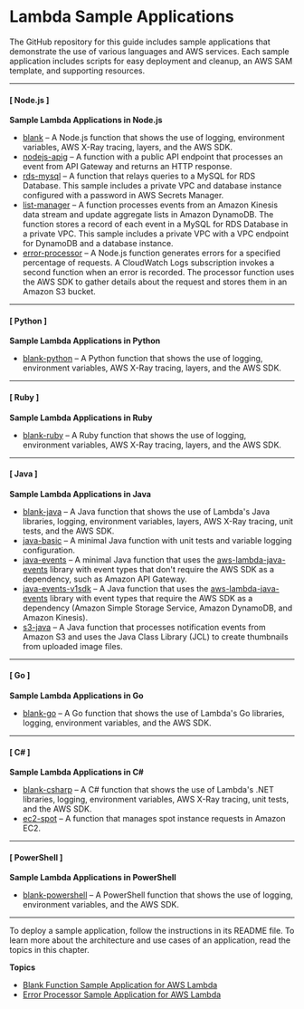 # Lambda Sample Applications<a name="lambda-samples"></a>

The GitHub repository for this guide includes sample applications that demonstrate the use of various languages and AWS services\. Each sample application includes scripts for easy deployment and cleanup, an AWS SAM template, and supporting resources\.

------
#### [ Node\.js ]

**Sample Lambda Applications in Node\.js**
+ [blank](https://github.com/awsdocs/aws-lambda-developer-guide/tree/master/sample-apps/blank) – A Node\.js function that shows the use of logging, environment variables, AWS X\-Ray tracing, layers, and the AWS SDK\.
+ [nodejs\-apig](https://github.com/awsdocs/aws-lambda-developer-guide/tree/master/sample-apps/nodejs-apig) – A function with a public API endpoint that processes an event from API Gateway and returns an HTTP response\.
+ [rds\-mysql](https://github.com/awsdocs/aws-lambda-developer-guide/tree/master/sample-apps/rds-mysql) – A function that relays queries to a MySQL for RDS Database\. This sample includes a private VPC and database instance configured with a password in AWS Secrets Manager\.
+ [list\-manager](https://github.com/awsdocs/aws-lambda-developer-guide/tree/master/sample-apps/list-manager) – A function processes events from an Amazon Kinesis data stream and update aggregate lists in Amazon DynamoDB\. The function stores a record of each event in a MySQL for RDS Database in a private VPC\. This sample includes a private VPC with a VPC endpoint for DynamoDB and a database instance\.
+ [error\-processor](https://github.com/awsdocs/aws-lambda-developer-guide/tree/master/sample-apps/error-processor) – A Node\.js function generates errors for a specified percentage of requests\. A CloudWatch Logs subscription invokes a second function when an error is recorded\. The processor function uses the AWS SDK to gather details about the request and stores them in an Amazon S3 bucket\.

------
#### [ Python ]

**Sample Lambda Applications in Python**
+ [blank\-python](https://github.com/awsdocs/aws-lambda-developer-guide/tree/master/sample-apps/blank-python) – A Python function that shows the use of logging, environment variables, AWS X\-Ray tracing, layers, and the AWS SDK\.

------
#### [ Ruby ]

**Sample Lambda Applications in Ruby**
+ [blank\-ruby](https://github.com/awsdocs/aws-lambda-developer-guide/tree/master/sample-apps/blank-ruby) – A Ruby function that shows the use of logging, environment variables, AWS X\-Ray tracing, layers, and the AWS SDK\.

------
#### [ Java ]

**Sample Lambda Applications in Java**
+ [blank\-java](https://github.com/awsdocs/aws-lambda-developer-guide/tree/master/sample-apps/blank-java) – A Java function that shows the use of Lambda's Java libraries, logging, environment variables, layers, AWS X\-Ray tracing, unit tests, and the AWS SDK\.
+ [java\-basic](https://github.com/awsdocs/aws-lambda-developer-guide/tree/master/sample-apps/java-basic) – A minimal Java function with unit tests and variable logging configuration\.
+ [java\-events](https://github.com/awsdocs/aws-lambda-developer-guide/tree/master/sample-apps/java-events) – A minimal Java function that uses the [aws\-lambda\-java\-events](java-package.md) library with event types that don't require the AWS SDK as a dependency, such as Amazon API Gateway\.
+ [java\-events\-v1sdk](https://github.com/awsdocs/aws-lambda-developer-guide/tree/master/sample-apps/java-events-v1sdk) – A Java function that uses the [aws\-lambda\-java\-events](java-package.md) library with event types that require the AWS SDK as a dependency \(Amazon Simple Storage Service, Amazon DynamoDB, and Amazon Kinesis\)\.
+ [s3\-java](https://github.com/awsdocs/aws-lambda-developer-guide/tree/master/sample-apps/s3-java) – A Java function that processes notification events from Amazon S3 and uses the Java Class Library \(JCL\) to create thumbnails from uploaded image files\.

------
#### [ Go ]

**Sample Lambda Applications in Go**
+ [blank\-go](https://github.com/awsdocs/aws-lambda-developer-guide/tree/master/sample-apps/blank-go) – A Go function that shows the use of Lambda's Go libraries, logging, environment variables, and the AWS SDK\.

------
#### [ C\# ]

**Sample Lambda Applications in C\#**
+ [blank\-csharp](https://github.com/awsdocs/aws-lambda-developer-guide/tree/master/sample-apps/blank-csharp) – A C\# function that shows the use of Lambda's \.NET libraries, logging, environment variables, AWS X\-Ray tracing, unit tests, and the AWS SDK\.
+ [ec2\-spot](https://github.com/awsdocs/aws-lambda-developer-guide/tree/master/sample-apps/ec2-spot) – A function that manages spot instance requests in Amazon EC2\.

------
#### [ PowerShell ]

**Sample Lambda Applications in PowerShell**
+ [blank\-powershell](https://github.com/awsdocs/aws-lambda-developer-guide/tree/master/sample-apps/blank-powershell) – A PowerShell function that shows the use of logging, environment variables, and the AWS SDK\.

------

To deploy a sample application, follow the instructions in its README file\. To learn more about the architecture and use cases of an application, read the topics in this chapter\.

**Topics**
+ [Blank Function Sample Application for AWS Lambda](samples-blank.md)
+ [Error Processor Sample Application for AWS Lambda](samples-errorprocessor.md)